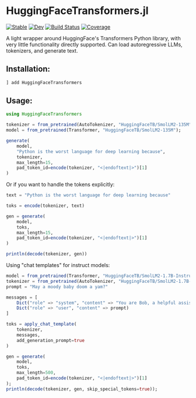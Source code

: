 # HuggingFaceTransformers.jl

[![Stable](https://img.shields.io/badge/docs-stable-blue.svg)](https://MurrellGroup.github.io/HuggingFaceTransformers.jl/stable/)
[![Dev](https://img.shields.io/badge/docs-dev-blue.svg)](https://MurrellGroup.github.io/HuggingFaceTransformers.jl/dev/)
[![Build Status](https://github.com/MurrellGroup/HuggingFaceTransformers.jl/actions/workflows/CI.yml/badge.svg?branch=main)](https://github.com/MurrellGroup/HuggingFaceTransformers.jl/actions/workflows/CI.yml?query=branch%3Amain)
[![Coverage](https://codecov.io/gh/MurrellGroup/HuggingFaceTransformers.jl/branch/main/graph/badge.svg)](https://codecov.io/gh/MurrellGroup/HuggingFaceTransformers.jl)


A light wrapper around HuggingFace's Transformers Python library, with very little functionality directly supported. Can load autoregressive LLMs, tokenizers, and generate text.

## Installation:

```julia
] add HuggingFaceTransformers
```

## Usage:

```julia
using HuggingFaceTransformers

tokenizer = from_pretrained(AutoTokenizer, "HuggingFaceTB/SmolLM2-135M");
model = from_pretrained(Transformer, "HuggingFaceTB/SmolLM2-135M");

generate(
    model,
    "Python is the worst language for deep learning because",
    tokenizer,
    max_length=15,
    pad_token_id=encode(tokenizer, "<|endoftext|>")[1]
)
```

Or if you want to handle the tokens explicitly:

```julia
text = "Python is the worst language for deep learning because"

toks = encode(tokenizer, text)

gen = generate(
    model,
    toks,
    max_length=15,
    pad_token_id=encode(tokenizer, "<|endoftext|>")[1]
)

println(decode(tokenizer, gen))
```

Using "chat templates" for instruct models:

```julia
model = from_pretrained(Transformer, "HuggingFaceTB/SmolLM2-1.7B-Instruct");
tokenizer = from_pretrained(AutoTokenizer, "HuggingFaceTB/SmolLM2-1.7B-Instruct")
prompt = "May a moody baby doom a yam?"

messages = [
    Dict("role" => "system", "content" => "You are Bob, a helpful assistant."),
    Dict("role" => "user", "content" => prompt)
]

toks = apply_chat_template(
    tokenizer,
    messages,
    add_generation_prompt=true
)

gen = generate(
    model,
    toks,
    max_length=500,
    pad_token_id=encode(tokenizer, "<|endoftext|>")[1]
);
println(decode(tokenizer, gen, skip_special_tokens=true));
```